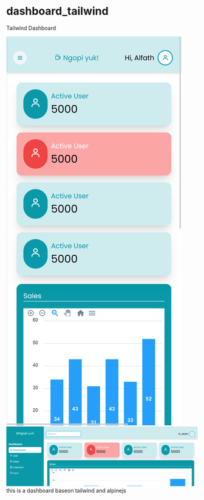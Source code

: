 # dashboard_tailwind
Tailwind Dashboard

![alt_text](https://github.com/AlfathM/dashboard_tailwind/blob/main/Screen%20Shot%202023-08-04%20at%2015.02.40.png?raw=true)
![alt_text](https://github.com/AlfathM/dashboard_tailwind/blob/main/Screen%20Shot%202023-08-04%20at%2015.01.34.png?raw=true)
this is a dashboard baseon tailwind and alpinejs
